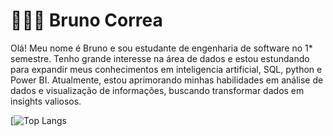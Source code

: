 # 👩🏻‍💻 Bruno Correa

Olá! Meu nome é Bruno e sou estudante de engenharia de software no 1* semestre. Tenho grande interesse na área de dados e estou estundando para expandir meus conhecimentos em inteligencia artificial, SQL, python e Power BI. Atualmente, estou aprimorando minhas habilidades em análise de dados e visualização de informações, buscando transformar dados em insights valiosos.

[![Top Langs](https://github-readme-stats.vercel.app/api/top-langs/?username=Brun1oo&theme=tokyonight&layout=compact)
